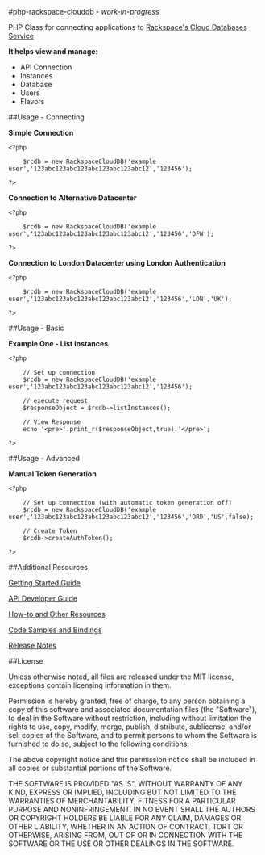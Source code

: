 #php-rackspace-clouddb - *work-in-progress*

PHP Class for connecting applications to [Rackspace's Cloud Databases Service](http://www.rackspace.com/cloud/cloud_hosting_products/databases/)



**It helps view and manage:**

- API Connection
- Instances
- Database
- Users
- Flavors



##Usage - Connecting

**Simple Connection**

	<?php

		$rcdb = new RackspaceCloudDB('example user','123abc123abc123abc123abc123abc12','123456');
	
	?>
	
**Connection to Alternative Datacenter**

	<?php
	
		$rcdb = new RackspaceCloudDB('example user','123abc123abc123abc123abc123abc12','123456','DFW');
	
	?>
	
**Connection to London Datacenter using London Authentication**

	<?php
	
		$rcdb = new RackspaceCloudDB('example user','123abc123abc123abc123abc123abc12','123456','LON','UK');
		
	?>

##Usage - Basic

**Example One - List Instances**

	<?php
	
		// Set up connection
		$rcdb = new RackspaceCloudDB('example user','123abc123abc123abc123abc123abc12','123456');
	
		// execute request
		$responseObject = $rcdb->listInstances();
		
		// View Response
		echo '<pre>'.print_r($responseObject,true).'</pre>';
	
	?>

##Usage - Advanced

**Manual Token Generation**

	<?php
	
		// Set up connection (with automatic token generation off)
		$rcdb = new RackspaceCloudDB('example user','123abc123abc123abc123abc123abc12','123456','ORD','US',false);
		
		// Create Token
		$rcdb->createAuthToken();
			
	?>
	
	
##Additional Resources



[Getting Started Guide](http://docs.rackspace.com/cdb/api/cdb-getting-started-latest/index.html)

[API Developer Guide](http://docs.rackspace.com/cdb/api/cdb-devguide-latest/index.html)

[How-to and Other Resources](http://www.rackspace.com/knowledge_center/content/cloud-databases-how-articles-other-resources)

[Code Samples and Bindings](http://www.rackspace.com/knowledge_center/content/cloud-databases-sample-code-bindings)

[Release Notes](http://docs.rackspace.com/cdb/api/cdb-releasenotes-latest/index.html)


##License

Unless otherwise noted, all files are released under the MIT license, exceptions contain licensing information in them.

Permission is hereby granted, free of charge, to any person obtaining a copy of this software and associated documentation files (the "Software"), to deal in the Software without restriction, including without limitation the rights to use, copy, modify, merge, publish, distribute, sublicense, and/or sell copies of the Software, and to permit persons to whom the Software is furnished to do so, subject to the following conditions:

The above copyright notice and this permission notice shall be included in all copies or substantial portions of the Software.

THE SOFTWARE IS PROVIDED "AS IS", WITHOUT WARRANTY OF ANY KIND, EXPRESS OR IMPLIED, INCLUDING BUT NOT LIMITED TO THE WARRANTIES OF MERCHANTABILITY, FITNESS FOR A PARTICULAR PURPOSE AND NONINFRINGEMENT. IN NO EVENT SHALL THE AUTHORS OR COPYRIGHT HOLDERS BE LIABLE FOR ANY CLAIM, DAMAGES OR OTHER LIABILITY, WHETHER IN AN ACTION OF CONTRACT, TORT OR OTHERWISE, ARISING FROM, OUT OF OR IN CONNECTION WITH THE SOFTWARE OR THE USE OR OTHER DEALINGS IN THE SOFTWARE.